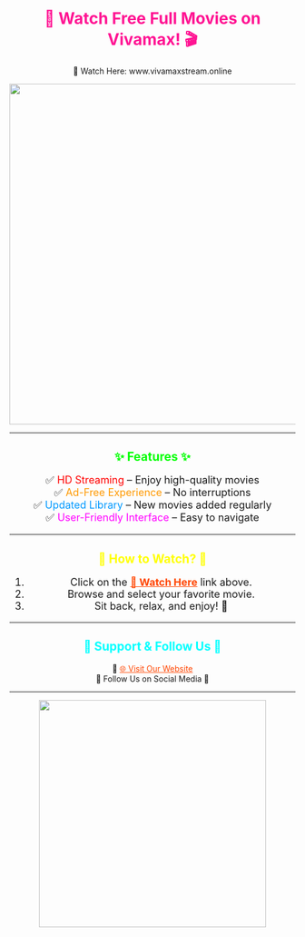 <h1 align="center" style="color: #ff1493;">🌈 Watch Free Full Movies on Vivamax! 🎬</h1>

<p align="center">
    🎥 Watch Here: www.vivamaxstream.online
</p>

<p align="center">
  <img src="https://github.com/user-attachments/assets/68627492-fbbf-4250-94f4-285ebab245cd" width="600">
</p>

<hr>

<h2 align="center" style="color: #00ff00;">✨ Features ✨</h2>

<p align="center" style="font-size: 18px;">
  ✅ <span style="color: #ff0000;">HD Streaming</span> – Enjoy high-quality movies<br>
  ✅ <span style="color: #ff9900;">Ad-Free Experience</span> – No interruptions<br>
  ✅ <span style="color: #0099ff;">Updated Library</span> – New movies added regularly<br>
  ✅ <span style="color: #ff00ff;">User-Friendly Interface</span> – Easy to navigate<br>
</p>

<hr>

<h2 align="center" style="color: #ffff00;">🎉 How to Watch? 🎉</h2>

<ol align="center" style="font-size: 18px;">
  <li>Click on the <a href="https://www.vivamaxstream.online" style="color: #ff4500; font-weight: bold;">🎥 Watch Here</a> link above.</li>
  <li>Browse and select your favorite movie.</li>
  <li>Sit back, relax, and enjoy! 🍿</li>
</ol>

<hr>

<h2 align="center" style="color: #00ffff;">💖 Support & Follow Us 💖</h2>

<p align="center">
  🔹 <a href="https://www.vivamaxstream.online" style="color: #ff4500;">🌐 Visit Our Website</a><br>
  🔹 Follow Us on Social Media 🚀
</p>

<hr>


<p align="center">
  <img src="https://media.giphy.com/media/l0HUpt2s9Pclgt9Vm/giphy.gif" width="400">
</p>

